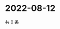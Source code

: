 # 2022-08-12

共 0 条

<!-- BEGIN WEIBO -->
<!-- 最后更新时间 Fri Aug 12 2022 07:16:17 GMT+0800 (China Standard Time) -->

<!-- END WEIBO -->
